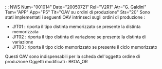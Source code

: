  :  : NWS Num="001014" Date="20050721" Rel="V2R1" Atr="G. Galdini" Tem="APP" App="P5" Tit="OAV su ordini di  produzione" Sts="20"
Sono stati implementati i seguenti OAV intrinseci sugli ordini di produzione : 
- J/T01  :  riporta il tipo distinta memorizzato se presente la distinta memorizzata
- J/T02  :  riporta il tipo distinta di variazione se presente la distinta di variazione
- J/T03  :  riporta il tipo ciclo memorizzato se presente il ciclo memorizzato

Questi OAV sono indispensabili per la scheda dell'oggetto ordine di produzione 
Oggetti modificati :  B£OA_OR
